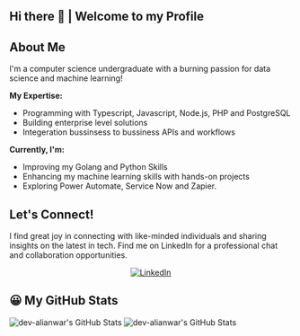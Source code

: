 ## Hi there 👋 | Welcome to my Profile

## About Me 
I'm a computer science undergraduate with a burning passion for data science and machine learning!

**My Expertise:**
- Programming with Typescript, Javascript, Node.js, PHP and PostgreSQL 
- Building enterprise level solutions
- Integeration bussinsess to bussiness APIs and workflows

**Currently, I'm:**
- Improving my Golang and Python Skills
- Enhancing my machine learning skills with hands-on projects
- Exploring Power Automate, Service Now and Zapier.

## Let's Connect!
I find great joy in connecting with like-minded individuals and sharing insights on the latest in tech. 
Find me on LinkedIn for a professional chat and collaboration opportunities.
<p align="center">
<a href="https://www.linkedin.com/in/ali-anwar-6b128241">
  <img src="https://img.shields.io/badge/LinkedIn-Ali%20Anwar-blue?style=flat&logo=linkedin" alt="LinkedIn">
</a>
</p>

<!--
**dev-alianwar/dev-alianwar** is a ✨ _special_ ✨ repository because its `README.md` (this file) appears on your GitHub profile.

Here are some ideas to get you started:

- 🔭 I’m currently working on ...
- 🌱 I’m currently learning ...
- 👯 I’m looking to collaborate on ...
- 🤔 I’m looking for help with ...
- 💬 Ask me about ...
- 📫 How to reach me: ...
- 😄 Pronouns: ...
- ⚡ Fun fact: ...
-->

## 😀 My GitHub Stats

<img src="https://github-readme-stats.vercel.app/api/top-langs/?username=dev-alianwar&show_icons=true&hide_border=false&layout=compact&theme=radial" alt="dev-alianwar's GitHub Stats" />

<img src="https://github-readme-stats.vercel.app/api?username=dev-alianwar&layout=compact&theme=radical&show_icons=true&hide_border=false&count_private=true" alt="dev-alianwar's GitHub Stats" />
